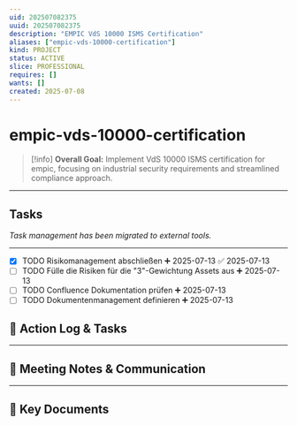```yaml
---
uid: 202507082375
uuid: 202507082375
description: "EMPIC VdS 10000 ISMS Certification"
aliases: ["empic-vds-10000-certification"]
kind: PROJECT
status: ACTIVE
slice: PROFESSIONAL
requires: []
wants: []
created: 2025-07-08
---
```


# empic-vds-10000-certification

> [!info]
> **Overall Goal:** Implement VdS 10000 ISMS certification for empic, focusing on industrial security requirements and streamlined compliance approach.

---

## Tasks

*Task management has been migrated to external tools.*

---

- [x] TODO Risikomanagement abschließen ➕ 2025-07-13 ✅ 2025-07-13
- [ ] TODO Fülle die Risiken für die "3"-Gewichtung Assets aus ➕ 2025-07-13
- [ ] TODO Confluence Dokumentation prüfen ➕ 2025-07-13
- [ ] TODO Dokumentenmanagement definieren ➕ 2025-07-13
## 📝 Action Log & Tasks

---
## 💬 Meeting Notes & Communication


---
## 📎 Key Documents
